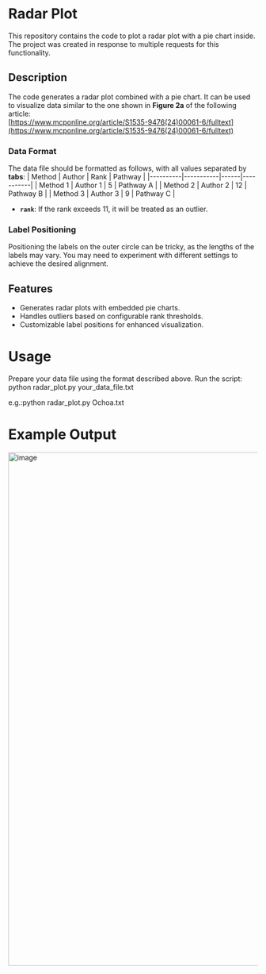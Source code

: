 # Radar Plot

This repository contains the code to plot a radar plot with a pie chart inside. The project was created in response to multiple requests for this functionality.

## Description

The code generates a radar plot combined with a pie chart. It can be used to visualize data similar to the one shown in **Figure 2a** of the following article:  
[https://www.mcponline.org/article/S1535-9476(24)00061-6/fulltext](https://www.mcponline.org/article/S1535-9476(24)00061-6/fulltext)

### Data Format

The data file should be formatted as follows, with all values separated by **tabs**:
| Method   | Author    | Rank | Pathway   |
|----------|-----------|------|-----------|
| Method 1 | Author 1  | 5    | Pathway A |
| Method 2 | Author 2  | 12   | Pathway B |
| Method 3 | Author 3  | 9    | Pathway C |

- **`rank`**: If the rank exceeds 11, it will be treated as an outlier.

### Label Positioning

Positioning the labels on the outer circle can be tricky, as the lengths of the labels may vary. You may need to experiment with different settings to achieve the desired alignment.

## Features

- Generates radar plots with embedded pie charts.
- Handles outliers based on configurable rank thresholds.
- Customizable label positions for enhanced visualization.

# Usage
Prepare your data file using the format described above.
Run the script:
python radar_plot.py your_data_file.txt

e.g.:python radar_plot.py Ochoa.txt

# Example Output
<img width="1035" alt="image" src="https://github.com/user-attachments/assets/99d6d47d-2043-4c80-83a1-8c9a24299aeb" />

